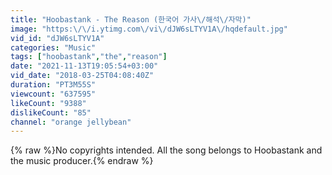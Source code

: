 ```yaml
---
title: "Hoobastank - The Reason (한국어 가사\/해석\/자막)"
image: "https:\/\/i.ytimg.com\/vi\/dJW6sLTYV1A\/hqdefault.jpg"
vid_id: "dJW6sLTYV1A"
categories: "Music"
tags: ["hoobastank","the","reason"]
date: "2021-11-13T19:05:54+03:00"
vid_date: "2018-03-25T04:08:40Z"
duration: "PT3M55S"
viewcount: "637595"
likeCount: "9388"
dislikeCount: "85"
channel: "orange jellybean"
---
```

{% raw %}No copyrights intended. All the song belongs to Hoobastank and the music producer.{% endraw %}
